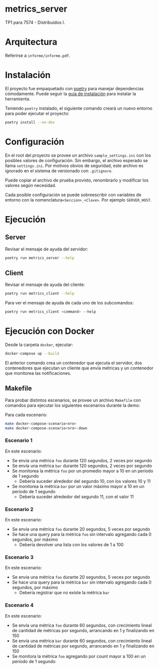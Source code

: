 # metrics_server
TP1 para 7574 - Distribuidos I.

# Arquitectura
Referirse a `informe/informe.pdf`.

# Instalación
El proyecto fue empaquetado con [poetry](https://python-poetry.org/) para manejar dependencias cómodamente. Puede seguir la [guía de instalación](https://python-poetry.org/docs/#installation) para instalar la herramienta.

Teniendo `poetry` instalado, el siguiente comando creará un nuevo entorno para poder ejecutar el proyecto:

```bash
poetry install --no-dev
```

# Configuración
En el root del proyecto se provee un archivo `sample_settings.ini` con los posibles valores de configuración. Sin embargo, el archivo esperado se llama `settings.ini`. Por motivos obvios de seguridad, este archivo es ignorado en el sistema de versionado con `.gitignore`.

Puede copiar el archivo de prueba provisto, renombrarlo y modificar los valores según necesidad.

Cada posible configuración se puede sobreescribir con variables de entorno con la nomenclatura`<Seccion>_<Clave>`. Por ejemplo `SERVER_HOST`.

# Ejecución
## Server
Revisar el mensaje de ayuda del servidor:

```bash
poetry run metrics_server --help
```

## Client
Revisar el mensaje de ayuda del cliente:

```bash
poetry run metrics_client --help
```

Para ver el mensaje de ayuda de cada uno de los subcomandos:

```bash
poetry run metrics_client <command> --help
```

# Ejecución con Docker
Desde la carpeta `docker`, ejecutar:

```bash
docker-compose up --build
```

El anterior comando crea un contenedor que ejecuta el servidor, dos contenedores que ejecutan un cliente que envía métricas y un contenedor que monitorea las notificaciones.

## Makefile
Para probar distintos escenarios, se provee un archivo `Makefile` con comandos para ejecutar los siguientes escenarios durante la demo:

Para cada escenario:
```bash
make docker-compose-scenario<nro>
make docker-compose-scenario<nro>-down
```

### Escenario 1
En este escenario:
- Se envía una métrica `foo` durante 120 segundos, 2 veces por segundo
- Se envía una métrica `bar` durante 120 segundos, 2 veces por segundo
- Se monitorea la métrica `foo` por un promedio mayor a 10 en un período de 1 segundo
	- Debería suceder alrededor del segundo 10, con los valores 10 y 11
- Se monitorea la métrica `bar` por un valor máximo mayor a 10 en un período de 1 segundo
	- Debería suceder alrededor del segundo 11, con el valor 11

### Escenario 2
En este escenario:
- Se envía una métrica `foo` durante 20 segundos, 5 veces por segundo
- Se hace una query para la métrica `foo` sin intervalo agregando cada 0 segundos, por máximo
	- Debería devolver una lista con los valores de 1 a 100

### Escenario 3
En este escenario:
- Se envía una métrica `foo` durante 20 segundos, 5 veces por segundo
- Se hace una query para la métrica `bar` sin intervalo agregando cada 0 segundos, por máximo
	- Debería registrar que no existe la métrica `bar`

### Escenario 4
En este escenario:
- Se envía una métrica `foo` durante 60 segundos, con crecimiento lineal de cantidad de métricas por segundo, arrancando en 1 y finalizando en 150
- Se envía una métrica `bar` durante 60 segundos, con crecimiento lineal de cantidad de métricas por segundo, arrancando en 1 y finalizando en 150
- Se monitora la métrica `foo` agregando por count mayor a 100 en un período de 1 segundo
